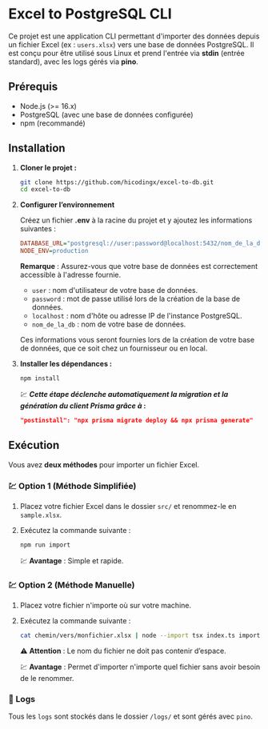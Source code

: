 # Excel to PostgreSQL CLI

Ce projet est une application CLI permettant d'importer des données depuis un fichier Excel (ex : `users.xlsx`) vers une base de données PostgreSQL. Il est conçu pour être utilisé sous Linux et prend l'entrée via **stdin** (entrée standard), avec les logs gérés via **pino**.

## Prérequis

- Node.js (>= 16.x)
- PostgreSQL (avec une base de données configurée)
- npm (recommandé)

## Installation

1. **Cloner le projet :**

   ```sh
   git clone https://github.com/hicodingx/excel-to-db.git
   cd excel-to-db
   ```

2. **Configurer l’environnement**

   Créez un fichier **.env** à la racine du projet et y ajoutez les informations suivantes :

   ```ini
   DATABASE_URL="postgresql://user:password@localhost:5432/nom_de_la_db"
   NODE_ENV=production
   ```

   **Remarque** : Assurez-vous que votre base de données est correctement accessible à l'adresse fournie.

   - `user` : nom d'utilisateur de votre base de données.
   - `password` : mot de passe utilisé lors de la création de la base de données.
   - `localhost` : nom d'hôte ou adresse IP de l'instance PostgreSQL.
   - `nom_de_la_db` : nom de votre base de données.

   Ces informations vous seront fournies lors de la création de votre base de données, que ce soit chez un fournisseur ou en local.

3. **Installer les dépendances :**

   ```sh
   npm install
   ```

   :chart: **_Cette étape déclenche automatiquement la migration et la génération du client Prisma grâce à_ :**

   ```json
   "postinstall": "npx prisma migrate deploy && npx prisma generate"
   ```

## Exécution

Vous avez **deux méthodes** pour importer un fichier Excel.

### :chart: Option 1 (Méthode Simplifiée)

1. Placez votre fichier Excel dans le dossier `src/` et renommez-le en `sample.xlsx`.
2. Exécutez la commande suivante :

   ```sh
   npm run import
   ```

   :chart: **Avantage** : Simple et rapide.

### :chart: Option 2 (Méthode Manuelle)

1. Placez votre fichier n'importe où sur votre machine.
2. Exécutez la commande suivante :

   ```sh
   cat chemin/vers/monfichier.xlsx | node --import tsx index.ts import
   ```

   :warning: **Attention** : Le nom du fichier ne doit pas contenir d’espace.

   :chart: **Avantage** : Permet d'importer n'importe quel fichier sans avoir besoin de le renommer.

### :scroll: Logs

Tous les `logs` sont stockés dans le dossier `/logs/` et sont gérés avec `pino`.
